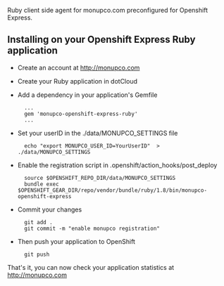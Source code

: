 Ruby client side agent for monupco.com preconfigured for Openshift Express.


Installing on your Openshift Express Ruby application
-----------------------------------------------------

- Create an account at http://monupco.com

- Create your Ruby application in dotCloud

- Add a dependency in your application's Gemfile

        ...
        gem 'monupco-openshift-express-ruby'
        ...

- Set your userID in the ./data/MONUPCO_SETTINGS file

        echo "export MONUPCO_USER_ID=YourUserID"  > ./data/MONUPCO_SETTINGS

- Enable the registration script in .openshift/action_hooks/post_deploy

        source $OPENSHIFT_REPO_DIR/data/MONUPCO_SETTINGS
        bundle exec $OPENSHIFT_GEAR_DIR/repo/vendor/bundle/ruby/1.8/bin/monupco-openshift-express

- Commit your changes

        git add .
        git commit -m "enable monupco registration"

- Then push your application to OpenShift

        git push

That's it, you can now check your application statistics at <http://monupco.com>
